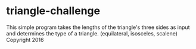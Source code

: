 # triangle-challenge

This simple program takes the lengths of the triangle's three sides as input and determines the type of a triangle.
(equilateral, isosceles, scalene)
<br>Copyright 2016
